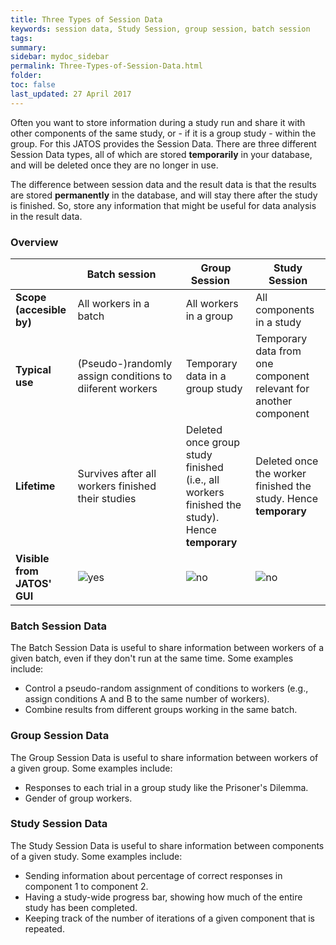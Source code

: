 ```yaml
---
title: Three Types of Session Data
keywords: session data, Study Session, group session, batch session
tags:
summary:
sidebar: mydoc_sidebar
permalink: Three-Types-of-Session-Data.html
folder:
toc: false
last_updated: 27 April 2017
---
```


Often you want to store information during a study run and share it with other components of the same study, or - if it is a group study - within the group. For this JATOS provides the Session Data. There are three different Session Data types, all of which are stored **temporarily** in your database, and will be deleted once they are no longer in use.

The difference between session data and the result data is that the results are stored **permanently** in the database, and will stay there after the study is finished. So, store any information that might be useful for data analysis in the result data. 

### Overview

| | Batch session     | Group Session     | Study Session     |
|-|-------------------|-------------------|-------------------|
| **Scope (accesible by)** | All workers in a batch | All workers in a group | All components in a study |
| **Typical use** | (Pseudo-)randomly assign conditions to diiferent workers | Temporary data in a group study | Temporary data from one component relevant for another component |
| **Lifetime** | Survives after all workers finished their studies | Deleted once group study finished (i.e., all workers finished the study). Hence **temporary** | Deleted once the worker finished the study. Hence **temporary**|
| **Visible from JATOS' GUI** | ![yes](images/ok-24.ico) | ![no](images/x-24.ico) | ![no](images/x-24.ico) |


### Batch Session Data
The Batch Session Data is useful to share information between workers of a given batch, even if they don't run at the same time. Some examples include: 
 
 * Control a pseudo-random assignment of conditions to workers (e.g., assign conditions A and B to the same number of workers).
 * Combine results from different groups working in the same batch. 

### Group Session Data

The Group Session Data is useful to share information between workers of a given group. Some examples include:

* Responses to each trial in a group study like the Prisoner's Dilemma.
* Gender of group workers.

### Study Session Data

The Study Session Data is useful to share information between components of a given study. Some examples include: 

* Sending information about percentage of correct responses in component 1 to component 2.
* Having a study-wide progress bar, showing how much of the entire study has been completed.
* Keeping track of the number of iterations of a given component that is repeated.


